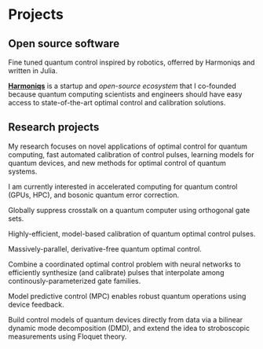 # Projects

<script setup>
import ResearchProject from './.vitepress/theme/components/ResearchProject.vue'
</script>

## Open source software

<ResearchProject
    title="Piccolo.jl"
    img="/images/piccolo.jpg"
    link="https://github.com/harmoniqs/Piccolo.jl">
    Fine tuned quantum control inspired by robotics, offerred by Harmoniqs and written in Julia.
</ResearchProject>

[**Harmoniqs**](https://www.harmoniqs.co/) is a startup and _open-source ecosystem_ that I co-founded because quantum computing scientists and engineers should have easy access to state-of-the-art optimal control and calibration solutions.

## Research projects

My research focuses on novel applications of optimal control for quantum computing, fast automated calibration of control pulses, learning models for quantum devices, and new methods for optimal control of quantum systems.

I am currently interested in accelerated computing for quantum control (GPUs, HPC), and bosonic quantum error correction.

<ResearchProject
    title="Crosstalk-Robust Gate Sets"
    img="/images/crgs.png">
    Globally suppress crosstalk on a quantum computer using orthogonal gate sets.
</ResearchProject>

<ResearchProject
    title="Quantum Iterative Learning Control"
    img="/images/qilc.png">
    Highly-efficient, model-based calibration of quantum optimal control pulses.
</ResearchProject>

<ResearchProject
    title="Quantum Trajectory Bundles"
    img="/images/bundles.jpg">
    Massively-parallel, derivative-free quantum optimal control.
</ResearchProject>

<ResearchProject
    title="Optimal control and neural networks can efficiently interpolate gates"
    link="https://www.computer.org/csdl/proceedings-article/qce/2024/413701b336/23oq4Nyibuw"
    img="/images/interp.png">
    Combine a coordinated optimal control problem with neural networks to efficiently synthesize (and calibrate) pulses that interpolate among continously-parameterized gate families.
</ResearchProject>

<ResearchProject
    title="Robust quantum state prep with MPC"
    link="https://quantum-journal.org/papers/q-2022-10-13-837/"
    img="/images/mpc.png">
    Model predictive control (MPC) enables robust quantum operations using device feedback.
</ResearchProject>

<ResearchProject
    title="Learn quantum control models from data with BiDMD"
    link="https://iopscience.iop.org/article/10.1088/1367-2630/abe972"
    img="/images/bidmd.png">
    Build control models of quantum devices directly from data via a bilinear dynamic mode decomposition (DMD), and extend the idea to stroboscopic measurements using Floquet theory.
</ResearchProject>
